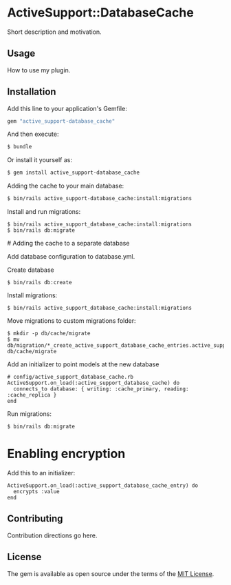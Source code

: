 # ActiveSupport::DatabaseCache
Short description and motivation.

## Usage
How to use my plugin.

## Installation
Add this line to your application's Gemfile:

```ruby
gem "active_support-database_cache"
```

And then execute:
```bash
$ bundle
```

Or install it yourself as:
```bash
$ gem install active_support-database_cache
```

Adding the cache to your main database:

```bash
$ bin/rails active_support-database_cache:install:migrations
```

Install and run migrations:
```
$ bin/rails active_support_database_cache:install:migrations
$ bin/rails db:migrate
```

# Adding the cache to a separate database

Add database configuration to database.yml.

Create database
```
$ bin/rails db:create
```

Install migrations:
```
$ bin/rails active_support_database_cache:install:migrations
```

Move migrations to custom migrations folder:
```
$ mkdir -p db/cache/migrate
$ mv db/migration/*_create_active_support_database_cache_entries.active_support_database_cache.rb db/cache/migrate
```

Add an initializer to point models at the new database
```
# config/active_support_database_cache.rb
ActiveSupport.on_load(:active_support_database_cache) do
  connects_to database: { writing: :cache_primary, reading: :cache_replica }
end
```

Run migrations:
```
$ bin/rails db:migrate
```

# Enabling encryption

Add this to an initializer:

```
ActiveSupport.on_load(:active_support_database_cache_entry) do
  encrypts :value
end
```

## Contributing
Contribution directions go here.

## License
The gem is available as open source under the terms of the [MIT License](https://opensource.org/licenses/MIT).
